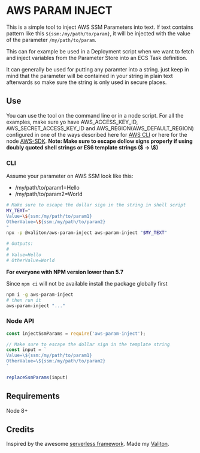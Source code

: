 # AWS PARAM INJECT

This is a simple tool to inject AWS SSM Parameters into text.
If text contains pattern like this `${ssm:/my/path/to/param}`,
it will be injected with the value of the parameter `/my/path/to/param`.

This can for example be used in a Deployment script when we want to fetch and
inject variables from the Parameter Store into an ECS Task definition.

It can generally be used for putting any paramter into a string. just keep
in mind that the parameter will be contained in your string in plain text
afterwards so make sure the string is only used in secure places.

## Use

You can use the tool on the command line or in a node script. For all the examples, make sure
yo have AWS_ACCESS_KEY_ID, AWS_SECRET_ACCESS_KEY_ID and AWS_REGION(AWS_DEFAULT_REGION) configured in one of the ways described here for [AWS CLI](https://docs.aws.amazon.com/cli/latest/userguide/cli-chap-getting-started.html) or here for the node [AWS-SDK](https://docs.aws.amazon.com/sdk-for-javascript/v2/developer-guide/configuring-the-jssdk.html).
**Note: Make sure to escape dollow signs properly if using doubly quoted shell strings
or ES6 template strings ($ -> \\$)**

### CLI

Assume your parameter on AWS SSM look like this:
- /my/path/to/param1=Hello
- /my/path/to/param2=World

```sh
# Make sure to escape the dollar sign in the string in shell script
MY_TEXT="
Value=\${ssm:/my/path/to/param1}
OtherValue=\${ssm:/my/path/to/param2}
"
npx -p @valiton/aws-param-inject aws-param-inject "$MY_TEXT"

# Outputs:
#
# Value=Hello
# OtherValue=World
```

**For everyone with NPM version lower than 5.7**

Since `npm ci` will not be available install the package globally first
```sh
npm i -g aws-param-inject
# then run it
aws-param-inject "..."
```

### Node API

```js
const injectSsmParams = require('aws-param-inject');

// Make sure to escape the dollar sign in the template string
const input = `
Value=\${ssm:/my/path/to/param1}
OtherValue=\${ssm:/my/path/to/param2}
`

replaceSsmParams(input)
```

## Requirements

Node 8+

## Credits

Inspired by the awesome [serverless framework](https://serverless.com/).
Made my [Valiton](https://www.valiton.com/).
